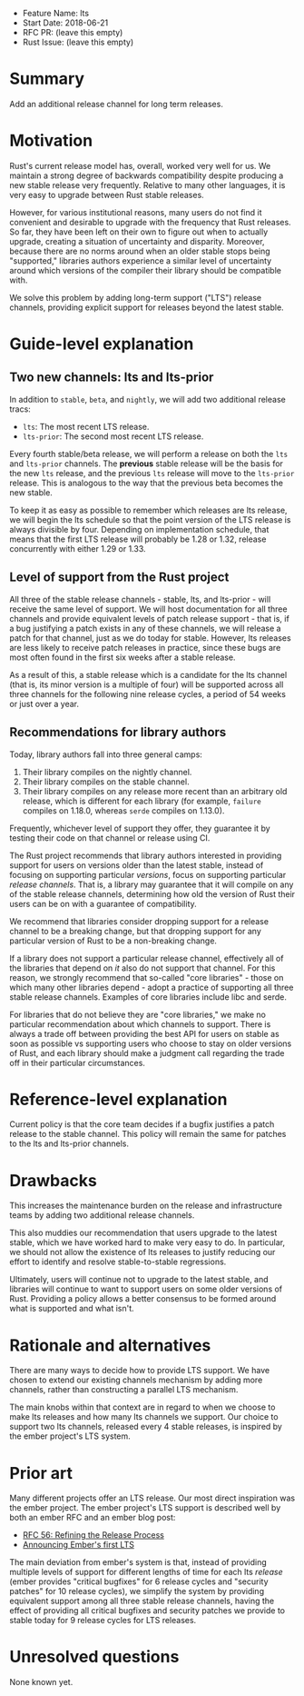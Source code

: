 - Feature Name: lts
- Start Date: 2018-06-21
- RFC PR: (leave this empty)
- Rust Issue: (leave this empty)

# Summary
[summary]: #summary

Add an additional release channel for long term releases.

# Motivation
[motivation]: #motivation

Rust's current release model has, overall, worked very well for us. We maintain
a strong degree of backwards compatibility despite producing a new stable
release very frequently. Relative to many other languages, it is very easy to
upgrade between Rust stable releases.

However, for various institutional reasons, many users do not find it
convenient and desirable to upgrade with the frequency that Rust releases. So
far, they have been left on their own to figure out when to actually upgrade,
creating a situation of uncertainty and disparity. Moreover, because there are
no norms around when an older stable stops being "supported," libraries authors
experience a similar level of uncertainty around which versions of the compiler
their library should be compatible with.

We solve this problem by adding long-term support ("LTS") release channels,
providing explicit support for releases beyond the latest stable.

# Guide-level explanation
[guide-level-explanation]: #guide-level-explanation

## Two new channels: lts and lts-prior

In addition to `stable`, `beta`, and `nightly`, we will add two additional
release tracs:

* `lts`: The most recent LTS release.
* `lts-prior`: The second most recent LTS release.

Every fourth stable/beta release, we will perform a release on both the `lts`
and `lts-prior` channels. The **previous** stable release will be the basis for
the new `lts` release, and the previous `lts` release will move to the
`lts-prior` release. This is analogous to the way that the previous beta
becomes the new stable.

To keep it as easy as possible to remember which releases are lts release, we
will begin the lts schedule so that the point version of the LTS release is
always divisible by four. Depending on implementation schedule, that means that
the first LTS release will probably be 1.28 or 1.32, release concurrently with
either 1.29 or 1.33.

## Level of support from the Rust project

All three of the stable release channels - stable, lts, and lts-prior - will
receive the same level of support. We will host documentation for all three
channels and provide equivalent levels of patch release support - that is, if a
bug justifying a patch exists in any of these channels, we will release a patch
for that channel, just as we do today for stable. However, lts releases are
less likely to receive patch releases in practice, since these bugs are most
often found in the first six weeks after a stable release.

As a result of this, a stable release which is a candidate for the lts channel
(that is, its minor version is a multiple of four) will be supported across all
three channels for the following nine release cycles, a period of 54 weeks or
just over a year.

## Recommendations for library authors

Today, library authors fall into three general camps:

1. Their library compiles on the nightly channel.
2. Their library compiles on the stable channel.
3. Their library compiles on any release more recent than an arbitrary old
release, which is different for each library (for example, `failure` compiles
on 1.18.0, whereas `serde` compiles on 1.13.0).

Frequently, whichever level of support they offer, they guarantee it by testing
their code on that channel or release using CI.

The Rust project recommends that library authors interested in providing
support for users on versions older than the latest stable, instead of focusing
on supporting particular *versions*, focus on supporting particular *release
channels*. That is, a library may guarantee that it will compile on any of the
stable release channels, determining how old the version of Rust their users
can be on with a guarantee of compatibility.

We recommend that libraries consider dropping support for a release channel to
be a breaking change, but that dropping support for any particular version of
Rust to be a non-breaking change. 

If a library does not support a particular release channel, effectively all of
the libraries that depend on *it* also do not support that channel. For this
reason, we strongly recommend that so-called "core libraries" - those on which
many other libraries depend - adopt a practice of supporting all three stable
release channels. Examples of core libraries include libc and serde.

For libraries that do not believe they are "core libraries," we make no
particular recommendation about which channels to support. There is always a
trade off between providing the best API for users on stable as soon as
possible vs supporting users who choose to stay on older versions of Rust, and
each library should make a judgment call regarding the trade off in their
particular circumstances.

# Reference-level explanation
[reference-level-explanation]: #reference-level-explanation

Current policy is that the core team decides if a bugfix justifies a patch
release to the stable channel. This policy will remain the same for patches to
the lts and lts-prior channels.

# Drawbacks
[drawbacks]: #drawbacks

This increases the maintenance burden on the release and infrastructure teams
by adding two additional release channels.

This also muddies our recommendation that users upgrade to the latest stable,
which we have worked hard to make very easy to do. In particular, we should not
allow the existence of lts releases to justify reducing our effort to identify
and resolve stable-to-stable regressions.

Ultimately, users will continue not to upgrade to the latest stable, and
libraries will continue to want to support users on some older versions of
Rust. Providing a policy allows a better consensus to be formed around what is
supported and what isn't.

# Rationale and alternatives
[alternatives]: #alternatives

There are many ways to decide how to provide LTS support. We have chosen to
extend our existing channels mechanism by adding more channels, rather than
constructing a parallel LTS mechanism.

The main knobs within that context are in regard to when we choose to make lts
releases and how many lts channels we support. Our choice to support two lts
channels, released every 4 stable releases, is inspired by the ember project's
LTS system.

# Prior art
[prior-art]: #prior-art

Many different projects offer an LTS release. Our most direct inspiration was
the ember project. The ember project's LTS support is described well by both
an ember RFC and an ember blog post:

* [RFC 56: Refining the Release Process][ember-rfc-56]
* [Announcing Ember's first LTS][embers-first-lts]

The main deviation from ember's system is that, instead of providing multiple
levels of support for different lengths of time for each lts *release* (ember
provides "critical bugfixes" for 6 release cycles and "security patches" for 10
release cycles), we simplify the system by providing equivalent support among
all three stable release channels, having the effect of providing all critical
bugfixes and security patches we provide to stable today for 9 release cycles
for LTS releases.

# Unresolved questions
[unresolved]: #unresolved-questions

None known yet.

[embers-first-lts]: https://emberjs.com/blog/2016/02/25/announcing-embers-first-lts.html
[ember-rfc-56]: https://github.com/emberjs/rfcs/blob/97a92311646624996feba45226f82059858c14f3/text/0056-improved-release-cycle.md
